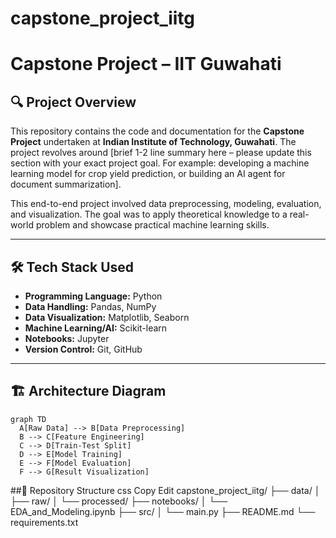 # capstone_project_iitg

# Capstone Project – IIT Guwahati

## 🔍 Project Overview

This repository contains the code and documentation for the **Capstone Project** undertaken at **Indian Institute of Technology, Guwahati**. The project revolves around [brief 1-2 line summary here – please update this section with your exact project goal. For example: developing a machine learning model for crop yield prediction, or building an AI agent for document summarization].

This end-to-end project involved data preprocessing, modeling, evaluation, and visualization. The goal was to apply theoretical knowledge to a real-world problem and showcase practical machine learning skills.

---

## 🛠️ Tech Stack Used

- **Programming Language:** Python
- **Data Handling:** Pandas, NumPy
- **Data Visualization:** Matplotlib, Seaborn
- **Machine Learning/AI:** Scikit-learn
- **Notebooks:** Jupyter
- **Version Control:** Git, GitHub

---

## 🏗️ Architecture Diagram

```mermaid
graph TD
  A[Raw Data] --> B[Data Preprocessing]
  B --> C[Feature Engineering]
  C --> D[Train-Test Split]
  D --> E[Model Training]
  E --> F[Model Evaluation]
  F --> G[Result Visualization]
```
##📁 Repository Structure
css
Copy
Edit
capstone_project_iitg/
├── data/
│   ├── raw/
│   └── processed/
├── notebooks/
│   └── EDA_and_Modeling.ipynb
├── src/
│   └── main.py
├── README.md
└── requirements.txt
